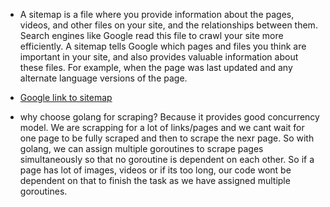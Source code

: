 - A sitemap is a file where you provide information about the pages, videos, and other files on your site, and the relationships between them. Search engines like Google read this file to crawl your site more efficiently. A sitemap tells Google which pages and files you think are important in your site, and also provides valuable information about these files. For example, when the page was last updated and any alternate language versions of the page.

- [Google link to sitemap](https://developers.google.com/search/docs/crawling-indexing/sitemaps/overview)

- why choose golang for scraping?
    Because it provides good concurrency model. We are scrapping for a lot of links/pages and we cant wait for one page to be fully scraped and then to scrape the nexr page. So with golang, we can assign multiple goroutines to scrape pages simultaneously so that no goroutine is dependent on each other. So if a page has lot of images, videos or if its too long, our code wont be dependent on that to finish the task as we have assigned multiple goroutines.